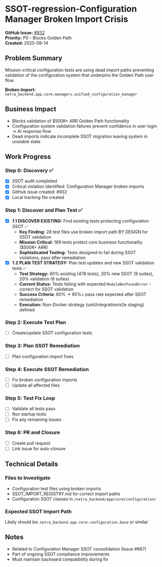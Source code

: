 # SSOT-regression-Configuration Manager Broken Import Crisis

**GitHub Issue:** [#932](https://github.com/netra-systems/netra-apex/issues/932)  
**Priority:** P0 - Blocks Golden Path  
**Created:** 2025-09-14

## Problem Summary

Mission-critical configuration tests are using dead import paths preventing validation of the configuration system that underpins the Golden Path user flow.

**Broken Import:** `netra_backend.app.core.managers.unified_configuration_manager`

## Business Impact
- Blocks validation of $500K+ ARR Golden Path functionality
- Configuration system validation failures prevent confidence in user login → AI response flow  
- Dead imports indicate incomplete SSOT migration leaving system in unstable state

## Work Progress

### Step 0: Discovery ✅
- [x] SSOT audit completed
- [x] Critical violation identified: Configuration Manager broken imports
- [x] GitHub issue created: #932
- [x] Local tracking file created

### Step 1: Discover and Plan Test ✅
- [x] **1.1 DISCOVER EXISTING:** Find existing tests protecting configuration SSOT ✅
  - **Key Finding:** 28 test files use broken import path BY DESIGN for SSOT validation
  - **Mission Critical:** 169 tests protect core business functionality ($500K+ ARR)
  - **Sophisticated Testing:** Tests designed to fail during SSOT violations, pass after remediation
- [x] **1.2 PLAN TEST STRATEGY:** Plan test updates and new SSOT validation tests ✅
  - **Test Strategy:** 60% existing (478 tests), 20% new SSOT (9 suites), 20% validation (6 suites)  
  - **Current Status:** Tests failing with expected `ModuleNotFoundError` - correct for SSOT validation
  - **Success Criteria:** 60% → 95%+ pass rate expected after SSOT remediation
  - **Execution:** Non-Docker strategy (unit/integration/e2e staging) defined

### Step 2: Execute Test Plan  
- [ ] Create/update SSOT configuration tests

### Step 3: Plan SSOT Remediation
- [ ] Plan configuration import fixes

### Step 4: Execute SSOT Remediation
- [ ] Fix broken configuration imports
- [ ] Update all affected files

### Step 5: Test Fix Loop
- [ ] Validate all tests pass
- [ ] Run startup tests
- [ ] Fix any remaining issues

### Step 6: PR and Closure
- [ ] Create pull request
- [ ] Link issue for auto-closure

## Technical Details

### Files to Investigate
- Configuration test files using broken imports
- SSOT_IMPORT_REGISTRY.md for correct import paths
- Configuration SSOT classes in `/netra_backend/app/core/configuration/`

### Expected SSOT Import Path
Likely should be: `netra_backend.app.core.configuration.base` or similar

## Notes
- Related to Configuration Manager SSOT consolidation (Issue #667)
- Part of ongoing SSOT compliance improvements
- Must maintain backward compatibility during fix
